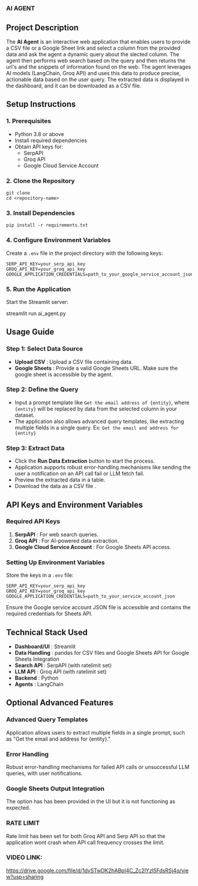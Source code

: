 # 
### AI AGENT

## Project Description

The **AI Agent** is an interactive web application that enables users to provide a CSV file or a Google Sheet link and select a column from the provided data and ask the agent a dynamic query about the slected column. The agent then performs web search based on the query and then returns the url's and the snippets of information found on the web. The agent leverages AI models (LangChain, Groq API) and uses this data to  produce precise, actionable data based on the user query. The extracted data is displayed in the dashboard, and it can be downloaded as a CSV file.

## Setup Instructions

### 1. Prerequisites

* Python 3.8 or above
* Install required dependencies
* Obtain API keys for:
  * SerpAPI
  * Groq API
  * Google Cloud Service Account

### 2. Clone the Repository

```
git clone 
cd <repository-name>

```

### 3. Install Dependencies

```
pip install -r requirements.txt

```

### 4. Configure Environment Variables

Create a `.env` file in the project directory with the following keys:

```
SERP_API_KEY=your_serp_api_key
GROQ_API_KEY=your_groq_api_key
GOOGLE_APPLICATION_CREDENTIALS=path_to_your_google_service_account_json

```

### 5. Run the Application

Start the Streamlit server:

streamlit run ai_agent.py

## Usage Guide

### Step 1: Select Data Source

* **Upload CSV** : Upload a CSV file containing data.
* **Google Sheets** : Provide a valid Google Sheets URL. Make sure the google sheet is accessible by the agent.

### Step 2: Define the Query

* Input a prompt template like `Get the email address of {entity}`, where `{entity}` will be replaced by data from the selected column in your dataset.
* The application also allows advanced query templates, like extracting multiple fields in a single query. Ex: `Get the email and address for {entity}`

### Step 3: Extract Data

* Click the **Run Data Extraction** button to start the process.
* Application aupports robust error-handling mechanisms like sending the user a notification on an API call fail or LLM fetch fail.
* Preview the extracted data in a table.
* Download the data as a CSV file .

## API Keys and Environment Variables

### Required API Keys

1. **SerpAPI** : For web search queries.
2. **Groq API** : For AI-powered data extraction.
3. **Google Cloud Service Account** : For Google Sheets API access.

### Setting Up Environment Variables

Store the keys in a `.env` file:

```
SERP_API_KEY=your_serp_api_key
GROQ_API_KEY=your_groq_api_key
GOOGLE_APPLICATION_CREDENTIALS=path_to_your_service_account_json

```

Ensure the Google service account JSON file is accessible and contains the required credentials for Sheets API.

## Technical Stack Used

* **Dashboard/UI** : Streamlit
* **Data Handling** : pandas for CSV files and Google Sheets API for Google Sheets Integration
* **Search API** : SerpAPI (with ratelimit set)
* **LLM API** : Groq API  (with ratelimit set)
* **Backend** : Python
* **Agents** : LangChain

## Optional Advanced Features

### Advanced Query Templates

Application allows users to extract multiple fields in a single prompt, such as "Get the email and address for {entity}."

### Error Handling

Robust error-handling mechanisms for failed API calls or unsuccessful LLM queries, with user notifications.

### Google Sheets Output Integration

The option has has been provided in the UI but it is not functioning as expected.

### RATE LIMIT
Rate limit has been set for both Groq API and Serp API so that the application wont crash when API call frequency crosses the limit. 

### VIDEO LINK:
https://drive.google.com/file/d/1dvSTwDK2hABpI4C_Zc2lYzI5FdsRSj4q/view?usp=sharing
